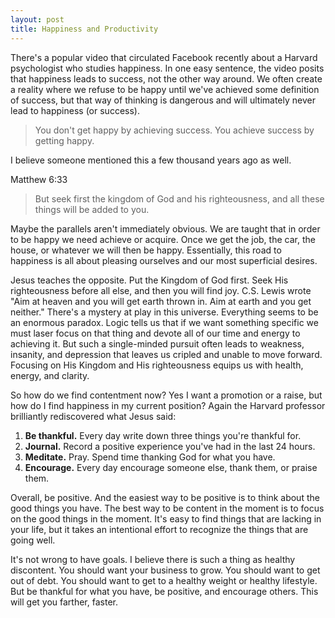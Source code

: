 ```yaml
---
layout: post
title: Happiness and Productivity
---
```


There's a popular video that circulated Facebook recently about a Harvard psychologist who studies happiness. In one easy sentence, the video posits that happiness leads to success, not the other way around. We often create a reality where we refuse to be happy until we've achieved some definition of success, but that way of thinking is dangerous and will ultimately never lead to happiness (or success).

> You don't get happy by achieving success.
> You achieve success by getting happy.

I believe someone mentioned this a few thousand years ago as well.

Matthew 6:33

> But seek first the kingdom of God and his righteousness,
> and all these things will be added to you.

Maybe the parallels aren't immediately obvious. We are taught that in order to be happy we need achieve or acquire. Once we get the job, the car, the house, or whatever we will then be happy. Essentially, this road to happiness is all about pleasing ourselves and our most superficial desires.

Jesus teaches the opposite. Put the Kingdom of God first. Seek His righteousness before all else, and then you will find joy. C.S. Lewis wrote "Aim at heaven and you will get earth thrown in. Aim at earth and you get neither." There's a mystery at play in this universe. Everything seems to be an enormous paradox. Logic tells us that if we want something specific we must laser focus on that thing and devote all of our time and energy to achieving it. But such a single-minded pursuit often leads to weakness, insanity, and depression that leaves us cripled and unable to move forward. Focusing on His Kingdom and His righteousness equips us with health, energy, and clarity.

So how do we find contentment now? Yes I want a promotion or a raise, but how do I find happiness in my current position? Again the Harvard professor brilliantly rediscovered what Jesus said:

1. **Be thankful.** Every day write down three things you're thankful for.
2. **Journal.** Record a positive experience you've had in the last 24 hours.
3. **Meditate.** Pray. Spend time thanking God for what you have.
4. **Encourage.** Every day encourage someone else, thank them, or praise them.

Overall, be positive. And the easiest way to be positive is to think about the good things you have. The best way to be content in the moment is to focus on the good things in the moment. It's easy to find things that are lacking in your life, but it takes an intentional effort to recognize the things that are going well.

It's not wrong to have goals. I believe there is such a thing as healthy discontent. You should want your business to grow. You should want to get out of debt. You should want to get to a healthy weight or healthy lifestyle. But be thankful for what you have, be positive, and encourage others. This will get you farther, faster.

